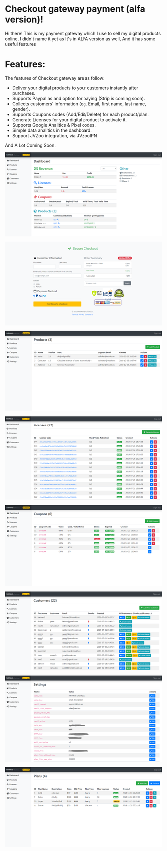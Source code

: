 # Checkout gateway payment (alfa version)!
Hi there!
This is my payment gateway which I use to sell my digital products online, I didn't name it yet as It's in ALFA version as well, And it has some useful features
# Features:
The features of Checkout gateway are as follow:
- Deliver your digital products to your customers instantly after purchases.
- Supports Paypal as and option for paying (Strip is coming soon).
- Collects customers' information (eg. Email, first name, last name, gender).
- Supports Coupons codes (Add/Edit/Delete) for each product/plan.
- Generate Licenses for your digital product to activate it.
- Supports Google Analitics & Pixel codes.
- Simple data analitics in the dashboard.
- Support JVZoo integration, via JVZooIPN

And A Lot Coming Soon.

![](https://raw.githubusercontent.com/medram/gateway/master/wiki_stuff/1.PNG)

![](https://raw.githubusercontent.com/medram/gateway/master/wiki_stuff/7.PNG)

![](https://raw.githubusercontent.com/medram/gateway/master/wiki_stuff/2.PNG)

![](https://raw.githubusercontent.com/medram/gateway/master/wiki_stuff/3.PNG)

![](https://raw.githubusercontent.com/medram/gateway/master/wiki_stuff/4.PNG)

![](https://raw.githubusercontent.com/medram/gateway/master/wiki_stuff/5.PNG)

![](https://raw.githubusercontent.com/medram/gateway/master/wiki_stuff/6.PNG)

![](https://raw.githubusercontent.com/medram/gateway/master/wiki_stuff/8.PNG)

